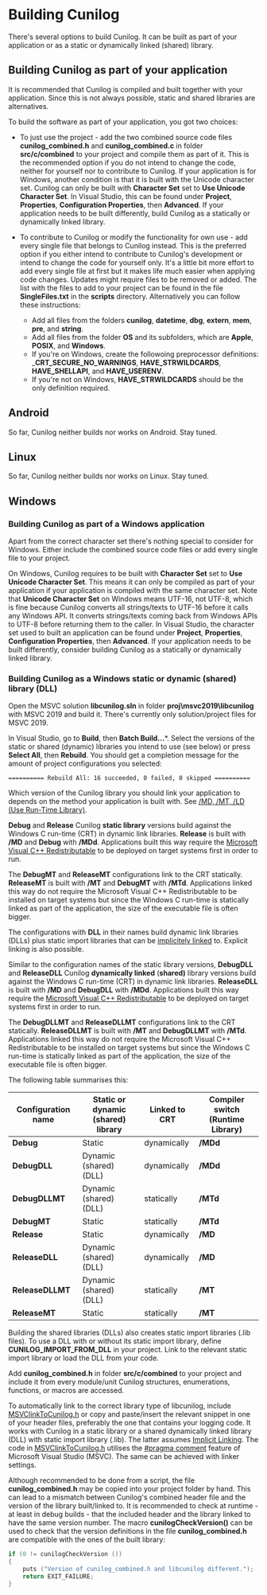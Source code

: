 
# Building Cunilog

There's several options to build Cunilog. It can be built as part of your application or as a static or dynamically linked (shared) library.

## Building Cunilog as part of your application

It is recommended that Cunilog is compiled and built together with your application. Since this is not always possible, static and shared libraries are alternatives.

To build the software as part of your application, you got two choices:

- To just use the project - add the two combined source code files __cunilog_combined.h__ and
	__cunilog_combined.c__ in folder __src/c/combined__ to your project and compile them as 	part of it. This is the recommended option if you do not intend to change the code, neither for yourself nor to contribute to Cunilog. If your application is for Windows, another condition is that it is built with the Unicode character set. Cunilog can only be built with __Character Set__ set to __Use Unicode Character Set__. In Visual Studio, this can be found under __Project__, __Properties__, __Configuration Properties__, then __Advanced__. If your application needs to be built differently, build Cunilog as a statically or dynamically linked library.
	
- To contribute to Cunilog or modify the functionality for own use - add every
	single file that belongs to Cunilog instead. This is the preferred option
	if you either intend to contribute to Cunilog's development or intend to
	change the code for yourself only. It's a little bit more effort to add
	every single file at first but it makes life much easier when applying code
	changes. Updates might require files to be removed or added. The list with the files to add to your project can be found in the file __SingleFiles.txt__ in the __scripts__ directory. Alternatively you can follow these instructions:
  - Add all files from the folders __cunilog__, __datetime__, __dbg__, __extern__, __mem__, __pre__, and __string__.
  - Add all files from the folder __OS__ and its subfolders, which are __Apple__, __POSIX__, and __Windows__.
  - If you're on Windows, create the followoing preprocessor definitions: ___CRT_SECURE_NO_WARNINGS__, __HAVE_STRWILDCARDS__, __HAVE_SHELLAPI__, and __HAVE_USERENV__.
  - If you're not on Windows, __HAVE_STRWILDCARDS__ should be the only definition required.

## Android

So far, Cunilog neither builds nor works on Android. Stay tuned.

## Linux

So far, Cunilog neither builds nor works on Linux. Stay tuned.

## Windows

### Building Cunilog as part of a Windows application

Apart from the correct character set there's nothing special to consider for Windows. Either include the combined source code files or add every single file to your project.

On Windows, Cunilog requires to be built with __Character Set__ set to __Use Unicode Character Set__. This means it can only be compiled as part of your application if your application is compiled with the same character set. Note that __Unicode Character Set__ on Windows means UTF-16, not UTF-8, which is fine because Cunilog converts all strings/texts to UTF-16 before it calls any Windows API.  It converts strings/texts coming back from Windows APIs to UTF-8 before returning them to the caller.
In Visual Studio, the character set used to built an application can be found under __Project__, __Properties__, __Configuration Properties__, then __Advanced__. If your application needs to be built differently, consider building Cunilog as a statically or dynamically linked library.

### Building Cunilog as a Windows static or dynamic (shared) library (DLL)

Open the MSVC solution __libcunilog.sln__ in folder __proj\msvc2019\libcunilog__ with MSVC 2019 and build it. There's currently only solution/project files for MSVC 2019.

In Visual Studio, go to __Build__, then __Batch Build...__*. Select the versions of the static or shared (dynamic) libraries you intend to use (see below) or press __Select All__, then __Rebuild__. You should get a completion message for the amount of project configurations you selected:
```
========== Rebuild All: 16 succeeded, 0 failed, 0 skipped ==========
```

Which version of the Cunilog library you should link your application to depends on the method your application is built with. See [/MD, /MT, /LD (Use Run-Time Library)](https://learn.microsoft.com/en-us/cpp/build/reference/md-mt-ld-use-run-time-library?view=msvc-170).

__Debug__ and __Release__ Cunilog __static library__ versions build against the Windows C run-time (CRT) in dynamic link libraries. __Release__ is built with __/MD__ and __Debug__ with __/MDd__. Applications built this way require the [Microsoft Visual C++ Redistributable](https://learn.microsoft.com/en-us/cpp/windows/latest-supported-vc-redist?view=msvc-170) to be deployed on target systems first in order to run.

The __DebugMT__ and __ReleaseMT__ configurations link to the CRT statically. __ReleaseMT__ is built with __/MT__ and __DebugMT__ with __/MTd__. Applications linked this way do not require the Microsoft Visual C++ Redistributable to be installed on target systems but since the Windows C run-time is statically linked as part of the application, the size of the executable file is often bigger.

The configurations with __DLL__ in their names build dynamic link libraries (DLLs) plus static import libraries that can be [implicitely linked](https://learn.microsoft.com/en-us/cpp/build/linking-an-executable-to-a-dll?view=msvc-170) to. Explicit linking is also possible.

Similar to the configuration names of the static library versions, __DebugDLL__ and __ReleaseDLL__ Cunilog __dynamically linked__ (__shared)__ library versions build against the Windows C run-time (CRT) in dynamic link libraries. __ReleaseDLL__ is built with __/MD__ and __DebugDLL__ with __/MDd__. Applications built this way require the [Microsoft Visual C++ Redistributable](https://learn.microsoft.com/en-us/cpp/windows/latest-supported-vc-redist?view=msvc-170) to be deployed on target systems first in order to run.

The __DebugDLLMT__ and __ReleaseDLLMT__ configurations link to the CRT statically. __ReleaseDLLMT__ is built with __/MT__ and __DebugDLLMT__ with __/MTd__. Applications linked this way do not require the Microsoft Visual C++ Redistributable to be installed on target systems but since the Windows C run-time is statically linked as part of the application, the size of the executable file is often bigger.

The following table summarises this:

| Configuration name | Static or dynamic (shared) library | Linked to CRT | Compiler switch (Runtime Library) |
| ------------------ | ---------------------------------- | ------------- | --------------- |
| __Debug__          | Static                             | dynamically   | __/MDd__        |
| __DebugDLL__       | Dynamic (shared) (DLL)             | dynamically   | __/MDd__
| __DebugDLLMT__     | Dynamic (shared) (DLL)             | statically    | __/MTd__
| __DebugMT__        | Static                             | statically    | __/MTd__
| __Release__        | Static                             | dynamically   | __/MD__
| __ReleaseDLL__     | Dynamic (shared) (DLL)             | dynamically   | __/MD__
| __ReleaseDLLMT__   | Dynamic (shared) (DLL)             | statically    | __/MT__
| __ReleaseMT__      | Static                             | statically    | __/MT__

Building the shared libraries (DLLs) also creates static import libraries (.lib files). To use a DLL with or without its static import library, define __CUNILOG_IMPORT_FROM_DLL__ in your project. Link to the relevant static import library or load the DLL from your code.

Add __cunilog_combined.h__ in folder __src/c/combined__ to your project and include it from every module/unit Cunilog structures, enumerations, functions, or macros are accessed.

To automatically link to the correct library type of libcunilog, include [MSVClinkToCunilog.h](src/c/combined/MSVClinkToCunilog.h) or copy and paste/insert the relevant snippet in one of your header files, preferably the one that contains your logging code. It works with Cunilog in a static library or a shared dynamically linked library (DLL) with static import library (.lib). The latter assumes [Implicit Linking](https://learn.microsoft.com/en-us/cpp/build/linking-an-executable-to-a-dll?view=msvc-170). The code in [MSVClinkToCunilog.h](src/c/combined/MSVClinkToCunilog.h) utilises the [#pragma comment](https://learn.microsoft.com/en-us/cpp/preprocessor/comment-c-cpp?view=msvc-170) feature of Microsoft Visual Studio (MSVC). The same can be achieved with linker settings.

Although recommended to be done from a script, the file __cunilog_combined.h__ may be copied into your project folder by hand. This can lead to a mismatch between Cunilog's combined header file and the version of the library built/linked to. It is recommended to check at runtime - at least in debug builds - that the included header and the library linked to have the same version number.
The macro __cunilogCheckVersion()__ can be used to check that the version definitions in the file __cunilog_combined.h__ are compatible with the ones of the built library:
```C
if (0 != cunilogCheckVersion ())
{
	puts ("Version of cunilog_combined.h and libcunilog different.");
	return EXIT_FAILURE;
}
```

